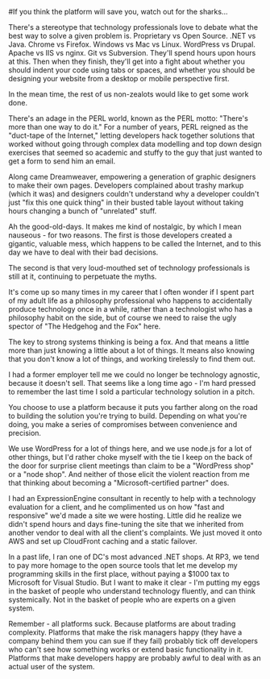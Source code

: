 #If you think the platform will save you, watch out for the sharks...

There's a stereotype that technology professionals love to debate what the best way to solve a given problem is. Proprietary vs Open Source.  .NET vs Java.  Chrome vs Firefox.  Windows vs Mac vs Linux.  WordPress vs Drupal.  Apache vs IIS vs nginx.  Git vs Subversion.  They'll spend hours upon hours at this.  Then when they finish, they'll get into a fight about whether you should indent your code using tabs or spaces, and whether you should be designing your website from a desktop or mobile perspective first.

In the mean time, the rest of us non-zealots would like to get some work done.

There's an adage in the PERL world, known as the PERL motto: "There's more than one way to do it."  For a number of years, PERL reigned as the "duct-tape of the Internet," letting developers hack together solutions that worked without going through complex data modelling and top down design exercises that seemed so academic and stuffy to the guy that just wanted to get a form to send him an email.  

Along came Dreamweaver, empowering a generation of graphic designers to make their own pages.  Developers complained about trashy markup (which it was) and designers couldn't understand why a developer couldn't just "fix this one quick thing" in their busted table layout without taking hours changing a bunch of "unrelated" stuff.

Ah the good-old-days.  It makes me kind of nostalgic, by which I mean nauseous - for two reasons.  The first is those developers created a gigantic, valuable mess, which happens to be called the Internet, and to this day we have to deal with their bad decisions.

The second is that very loud-mouthed set of technology professionals is still at it, continuing to perpetuate the myths.

It's come up so many times in my career that I often wonder if I spent part of my adult life as a philosophy professional who happens to accidentally produce technology once in a while, rather than a technologist who has a philosophy habit on the side, but of course we need to raise the ugly spector of "The Hedgehog and the Fox" here.

The key to strong systems thinking is being a fox.  And that means a little more than just knowing a little about a lot of things.  It means also knowing that you don't know a lot of things, and working tirelessly to find them out.

I had a former employer tell me we could no longer be technology agnostic, because it doesn't sell.  That seems like a long time ago - I'm hard pressed to remember the last time I sold a particular technology solution in a pitch.  

You choose to use a platform because it puts you farther along on the road to building the solution you're trying to build.  Depending on what you're doing, you make a series of compromises between convenience and precision.  

We use WordPress for a lot of things here, and we use node.js for a lot of other things, but I'd rather choke myself with the tie I keep on the back of the door for surprise client meetings than claim to be a "WordPress shop" or a "node shop".  And neither of those elicit the violent reaction from me that thinking about becoming a "Microsoft-certified partner" does.

I had an ExpressionEngine consultant in recently to help with a technology evaluation for a client, and he complimented us on how "fast and responsive" we'd made a site we were hosting.  Little did he realize we didn't spend hours and days fine-tuning the site that we inherited from another vendor to deal with all the client's complaints.  We just moved it onto AWS and set up CloudFront caching and a static failover.

In a past life, I ran one of DC's most advanced .NET shops.  At RP3, we tend to pay more homage to the open source tools that let me develop my programming skills in the first place, without paying a $1000 tax to Microsoft for Visual Studio.  But I want to make it clear - I'm putting my eggs in the basket of people who understand technology fluently, and can think systemically.  Not in the basket of people who are experts on a given system.

Remember - all platforms suck.  Because platforms are about trading complexity.  Platforms that make the risk managers happy (they have a company behind them you can sue if they fail) probably tick off developers who can't see how something works or extend basic functionality in it.  Platforms that make developers happy are probably awful to deal with as an actual user of the system.   